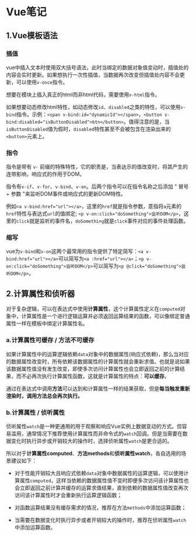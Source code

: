 # Vue笔记

## 1.Vue模板语法

### 插值

vue中插入文本时使用双大括号语法，此时当绑定的数据对象值变动时，插值处的内容会实时更新。如果想执行一次性插值，当数据再次改变但插值处内容不会更新，可以使用`v-once`指令。

想要在模块上插入真正的html而非html代码，需要使用`v-html`指令。

如果想要动态修改html特性，如动态修改`id`、`disabled`之类的特性，可以使用`v-bind`指令。示例：`<span v-bind:id="dynamicId"></span>`，`<button v-bind:disabled="isButtonDisabled">btn</button>`。值得注意的是，当`isButtonDisabled`值为假时，`disabled`特性甚至不会被包含在渲染出来的`<button>`元素上。

### 指令

指令是带有 `v-` 前缀的特殊特性，它的职责是，当表达示的值改变时，将其产生的连带影响，响应式的作用于DOM。

指令有`v-if`、`v-for`、`v-bind`、`v-on`。后两个指令可以在指令名称之后添加 " 冒号 + 参数 "来监听DOM事件或响应式的更新DOM特性。

例如`<a v-bind:href="url"></a>`，这里的`href`就是指令参数，意指将`a`元素的`href`特性与表达式`url`的值绑定; `<p v-on:click="doSomething">监听DOM</p>`，这里的`click`就是监听的事件名，`doSomething`就是`click`事件对应的事件处理函数。

### 缩写

vue为`v-bind`和`v-on`这两个最常用的指令提供了特定简写：`<a v-bind:href="url"></a>`可以简写为`<a :href="url"></a>`；`<p v-on:click="doSomething">监听DOM</p>`可以简写为`<p @click="doSomething">监听DOM</p>`。

## 2.计算属性和侦听器

对于复杂逻辑，可以在表达式中使用**计算属性**，这个计算属性定义在`computed`对象中，计算属性是一个进行逻辑运算并必须返回运算结果的函数，可以像绑定普通属性一样在模板中绑定计算属性名。

### a.计算属性可缓存 / 方法不可缓存

如果计算属性中的运算逻辑依赖`data`对象中的数据属性(响应式依赖)，那么当对应的数据属性改变时，所有依赖该数据属性的计算属性就会重新求值。也就是说如果该数据属性值没有发生改变，即使多次访问计算属性也会立即返回之前的计算结果，而不必再次执行计算属性函数，这就是计算属性的特点：**可以缓存**。

通过在表达式中调用**方法**可以达到和计算属性一样的结果获取，但是**每当触发重新渲染时，调用方法总会再次执行。**

### b.计算属性 / 侦听属性

侦听属性`watch`是一种更通用的用于观察和响应Vue实例上数据变动的方式。但容易滥用，通常情况下推荐使用计算属性而非命令式的`watch`回调。但是当需要在数据变化时执行异步或开销较大的操作时，选择侦听属性`watch`是更合适的。

所以对于**计算属性computed**、**方法methods**和**侦听属性watch**，各自选用的场景建议如下：

- 对于性能开销较大且响应式依赖`data`对象中数据属性的运算逻辑，可以使用计算属性`computed`，这样当依赖的数据属性值不变时即便多次访问该计算属性也会立即返回之前计算并缓存的运算求值结果，直到依赖的数据属性值改变再次访问该计算属性时才会重新执行运算逻辑函数；

- 对函数运算结果没有缓存需求的情况，推荐在方法`methods`中添加运算函数；

- 当需要在数据变化时执行异步或者开销较大的操作时，推荐在侦听属性`watch`中添加运算函数。
